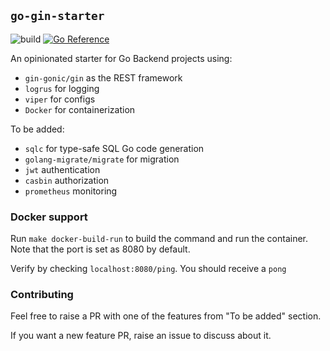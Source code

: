 ## `go-gin-starter`

![build](https://github.com/udaya2899/go-gin-starter/workflows/Go/badge.svg) [![Go Reference](https://pkg.go.dev/badge/github.com/udaya2899/go-gin-starter.svg)](https://pkg.go.dev/github.com/udaya2899/go-gin-starter)

An opinionated starter for Go Backend projects using:
* `gin-gonic/gin` as the REST framework
* `logrus` for logging
* `viper` for configs
* `Docker` for containerization
  
To be added:
* `sqlc` for type-safe SQL Go code generation
* `golang-migrate/migrate` for migration
* `jwt` authentication
* `casbin` authorization
* `prometheus` monitoring

### Docker support

Run `make docker-build-run` to build the command and run the container. Note that the port is set as 8080 by default.


Verify by checking `localhost:8080/ping`. You should receive a `pong`

### Contributing

Feel free to raise a PR with one of the features from "To be added" section.

If you want a new feature PR, raise an issue to discuss about it.
